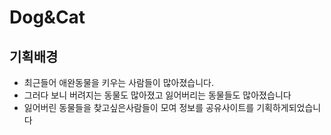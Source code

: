 <h1>Dog&Cat</h1>
<h2>기획배경</h2>
<ul>
  <li>최근들어 애완동물을 키우는 사람들이 많아졌습니다.</li>
  <li>그러다 보니 버려지는 동물도 많아졌고 잃어버리는 동물들도 많아졌습니다</li>
  <li>잃어버린 동물들을 찾고싶은사람들이 모여 정보를 공유사이트를 기획하게되었습니다</li>
</ul>
